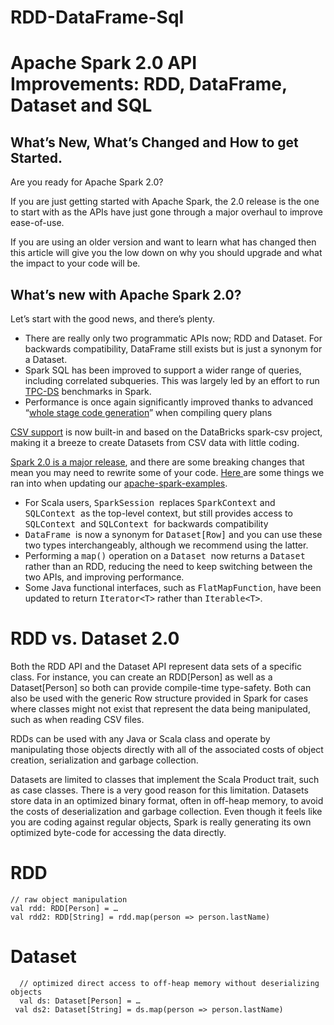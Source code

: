# RDD-DataFrame-Sql

<h1>Apache Spark 2.0 API Improvements: RDD, DataFrame, Dataset and SQL</h1>
<h2>What’s New, What’s Changed and How to get Started.</h2>
<p>Are you ready for Apache Spark 2.0?</p>
<p>If you are just getting started with Apache Spark, the 2.0 release is the one to start with as the APIs have just gone through a major overhaul to improve ease-of-use.</p>
<p>If you are using an older version and want to learn what has changed then this article will give you the low down on why you should upgrade and what the impact to your code will be.</p>
<h2>What’s new with Apache Spark 2.0?</h2>
<p>Let’s start with the good news, and there’s plenty.</p>
<ul>
<li>There are really only two programmatic APIs now; RDD and Dataset. For backwards compatibility, DataFrame still exists but is just a synonym for a Dataset.</li>
<li>Spark SQL has been improved to support a wider range of queries, including correlated subqueries. This was largely led by an effort to run <a href="http://www.tpc.org/tpcds/" target="_blank">TPC-DS</a> benchmarks in Spark.</li>
<li>Performance is once again significantly improved thanks to advanced “<a href="https://databricks.com/blog/2016/05/23/apache-spark-as-a-compiler-joining-a-billion-rows-per-second-on-a-laptop.html" target="_blank">whole stage code generation</a>” when compiling query plans</li>
</ul>
<p><a href="https://github.com/databricks/spark-csv" target="_blank">CSV support</a> is now built-in and based on the DataBricks spark-csv project, making it a breeze to create Datasets from CSV data with little coding.</p>
<p><a href="https://spark.apache.org/releases/spark-release-2-0-0.html" target="_blank">Spark 2.0 is a major release</a>, and there are some breaking changes that mean you may need to rewrite some of your code. <a href="https://github.com/agildata/apache-spark-examples" target="_blank">Here </a>are some things we ran into when updating our <a href="https://github.com/agildata/apache-spark-examples" target="_blank">apache-spark-examples</a>.</p>
<ul>
<li>For Scala users, <span style="font-family: Source Code Pro,monospace; font-size: 10pt;">SparkSession </span>replaces <span style="font-family: Source Code Pro,monospace; font-size: 10pt;">SparkContext</span> and <span style="font-family: Source Code Pro,monospace; font-size: 10pt;">SQLContext </span>as the top-level context, but still provides access to <span style="font-family: Source Code Pro,monospace; font-size: 10pt;">SQLContext </span>and <span style="font-family: Source Code Pro,monospace; font-size: 10pt;">SQLContext </span>for backwards compatibility</li>
<li><span style="font-family: Source Code Pro,monospace; font-size: 10pt;">DataFrame </span>is now a synonym for <span style="font-family: Source Code Pro,monospace; font-size: 10pt;">Dataset[Row]</span> and you can use these two types interchangeably,  although we recommend using the latter.</li>
<li>Performing a <span style="font-family: Source Code Pro,monospace; font-size: 10pt;">map()</span> operation on a <span style="font-family: Source Code Pro,monospace; font-size: 10pt;">Dataset </span>now returns a <span style="font-family: Source Code Pro,monospace; font-size: 10pt;">Dataset </span>rather than an RDD, reducing the need to keep switching between the two APIs, and improving performance.</li>
<li>Some Java functional interfaces, such as <span style="font-family: Source Code Pro,monospace; font-size: 10pt;">FlatMapFunction</span>, have been updated to return <span style="font-family: Source Code Pro,monospace; font-size: 10pt;">Iterator&lt;T&gt;</span> rather than <span style="font-family: Source Code Pro,monospace; font-size: 10pt;">Iterable&lt;T&gt;</span>.</li>
</ul>

# RDD vs. Dataset 2.0


Both the RDD API and the Dataset API represent data sets of a specific class. For instance, you can create an RDD[Person] as well as a Dataset[Person] so both can provide compile-time type-safety. Both can also be used with the generic Row structure provided in Spark for cases where classes might not exist that represent the data being manipulated, such as when reading CSV files.

RDDs can be used with any Java or Scala class and operate by manipulating those objects directly with all of the associated costs of object creation, serialization and garbage collection.

Datasets are limited to classes that implement the Scala Product trait, such as case classes. There is a very good reason for this limitation. Datasets store data in an optimized binary format, often in off-heap memory, to avoid the costs of deserialization and garbage collection. Even though it feels like you are coding against regular objects, Spark is really generating its own optimized byte-code for accessing the data directly.

# RDD
    // raw object manipulation
    val rdd: RDD[Person] = …
    val rdd2: RDD[String] = rdd.map(person => person.lastName)
    
# Dataset    
      // optimized direct access to off-heap memory without deserializing objects
      val ds: Dataset[Person] = …
     val ds2: Dataset[String] = ds.map(person => person.lastName)
